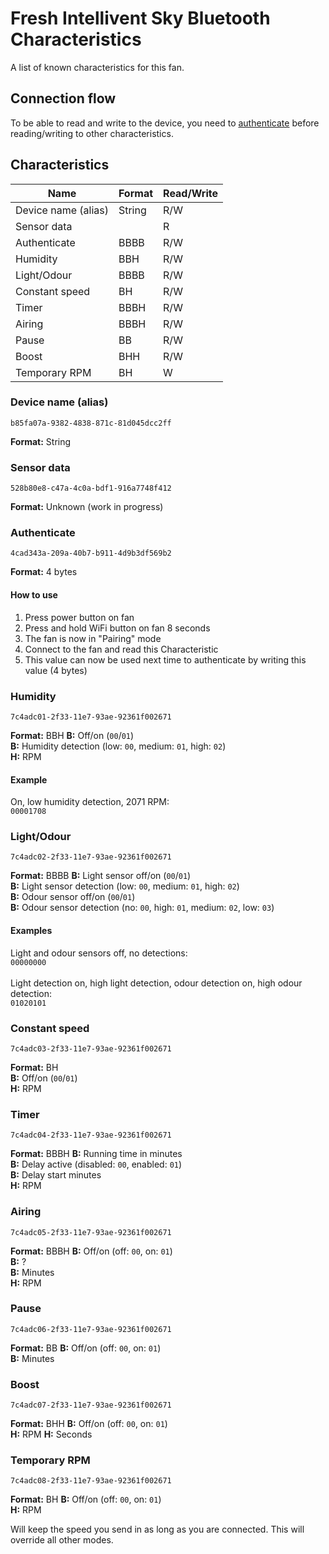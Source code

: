 # Fresh Intellivent Sky Bluetooth Characteristics

A list of known characteristics for this fan.

## Connection flow

To be able to read and write to the device, you need to [authenticate](#Authenticate) before reading/writing to other characteristics.

## Characteristics

| Name                | Format | Read/Write |
|---------------------|--------|------------|
| Device name (alias) | String | R/W        |
| Sensor data         |        | R          |
| Authenticate        | BBBB   | R/W        |
| Humidity            | BBH    | R/W        |
| Light/Odour         | BBBB   | R/W        |
| Constant speed      | BH     | R/W        |
| Timer               | BBBH   | R/W        |
| Airing              | BBBH   | R/W        |
| Pause               | BB     | R/W        |
| Boost               | BHH    | R/W        |
| Temporary RPM       | BH     | W          |

### Device name (alias)
```
b85fa07a-9382-4838-871c-81d045dcc2ff
```
**Format:** String


### Sensor data
```
528b80e8-c47a-4c0a-bdf1-916a7748f412
```
**Format:** Unknown (work in progress)


### Authenticate
```
4cad343a-209a-40b7-b911-4d9b3df569b2
```
**Format:** 4 bytes
#### How to use
1. Press power button on fan
2. Press and hold WiFi button on fan 8 seconds
3. The fan is now in "Pairing" mode
4. Connect to the fan and read this Characteristic
5. This value can now be used next time to authenticate by writing this value (4 bytes)


### Humidity
```
7c4adc01-2f33-11e7-93ae-92361f002671
```
**Format:** BBH
**B:** Off/on (`00`/`01`)\
**B:** Humidity detection (low: `00`, medium: `01`, high: `02`)\
**H:** RPM

#### Example
On, low humidity detection, 2071 RPM:\
`00001708`


### Light/Odour
```
7c4adc02-2f33-11e7-93ae-92361f002671
```
**Format:** BBBB
**B:** Light sensor off/on (`00`/`01`)\
**B:** Light sensor detection (low: `00`, medium: `01`, high: `02`)\
**B:** Odour sensor off/on (`00`/`01`)\
**B:** Odour sensor detection (no: `00`, high: `01`, medium: `02`, low: `03`)

#### Examples
Light and odour sensors off, no detections:\
`00000000`\
\
Light detection on, high light detection, odour detection on, high odour detection:\
`01020101`


### Constant speed
```
7c4adc03-2f33-11e7-93ae-92361f002671
```
**Format:** BH\
**B:** Off/on (`00`/`01`)\
**H:** RPM


### Timer
```
7c4adc04-2f33-11e7-93ae-92361f002671
```
**Format:** BBBH
**B:** Running time in minutes\
**B:** Delay active (disabled: `00`, enabled: `01`)\
**B:** Delay start minutes\
**H:** RPM


### Airing
```
7c4adc05-2f33-11e7-93ae-92361f002671
```
**Format:** BBBH
**B:** Off/on (off: `00`, on: `01`)\
**B:** ?\
**B:** Minutes\
**H:** RPM


### Pause
```
7c4adc06-2f33-11e7-93ae-92361f002671
```
**Format:** BB
**B:** Off/on (off: `00`, on: `01`)\
**B:** Minutes


### Boost
```
7c4adc07-2f33-11e7-93ae-92361f002671
```
**Format:** BHH
**B:** Off/on (off: `00`, on: `01`)\
**H:** RPM
**H:** Seconds


### Temporary RPM
```
7c4adc08-2f33-11e7-93ae-92361f002671
```
**Format:** BH
**B:** Off/on (off: `00`, on: `01`)\
**H:** RPM

Will keep the speed you send in as long as you are connected. This will override all other modes.
